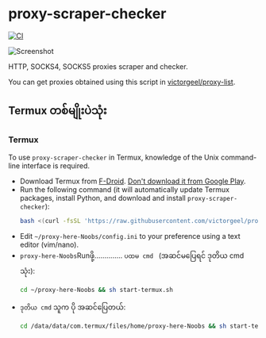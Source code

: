 # proxy-scraper-checker

[![CI](https://github.com/monosans/proxy-scraper-checker/actions/workflows/ci.yml/badge.svg)](https://github.com/monosans/proxy-scraper-checker/actions/workflows/ci.yml)

![Screenshot](screenshot.png)

HTTP, SOCKS4, SOCKS5 proxies scraper and checker.


You can get proxies obtained using this script in [victorgeel/proxy-list](https://github.com/victorgeel/proxy-list-update).

## Termux တစ်မျိုးပဲသုံး

### Termux

To use `proxy-scraper-checker` in Termux, knowledge of the Unix command-line interface is required.

- Download Termux from [F-Droid](https://f-droid.org/en/packages/com.termux/). [Don't download it from Google Play](https://github.com/termux/termux-app#google-play-store-deprecated).
- Run the following command (it will automatically update Termux packages, install Python, and download and install `proxy-scraper-checker`):
  ```bash
  bash <(curl -fsSL 'https://raw.githubusercontent.com/victorgeel/proxy-here-Noobs/modified/install-termux.sh')
  ```
- Edit `~/proxy-here-Noobs/config.ini` to your preference using a text editor (vim/nano).
- `proxy-here-Noobs`Runဖို့..............   `ပထမ cmd ` (အဆင်မပြေရင် ဒုတိယ cmd သုံး):
  ```bash
  cd ~/proxy-here-Noobs && sh start-termux.sh
  ```
- `ဒုတိယ cmd` သူက ပို အဆင်ပြေတယ်:
  ```bash
  cd /data/data/com.termux/files/home/proxy-here-Noobs && sh start-termux.sh
  ```
